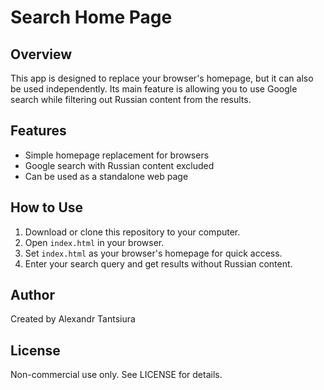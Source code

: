 # Search Home Page

## Overview
This app is designed to replace your browser's homepage, but it can also be used independently. Its main feature is allowing you to use Google search while filtering out Russian content from the results.

## Features
- Simple homepage replacement for browsers
- Google search with Russian content excluded
- Can be used as a standalone web page

## How to Use
1. Download or clone this repository to your computer.
2. Open `index.html` in your browser.
3. Set `index.html` as your browser's homepage for quick access.
4. Enter your search query and get results without Russian content.

## Author
Created by Alexandr Tantsiura

## License
Non-commercial use only. See LICENSE for details.
